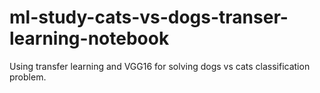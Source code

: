 # ml-study-cats-vs-dogs-transer-learning-notebook
Using transfer learning and VGG16 for solving dogs vs cats classification problem.

